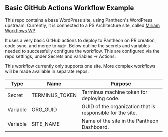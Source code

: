 ## Basic GitHub Actions Workflow Example

This repo contains a base WordPress site, using Pantheon's WordPress upstream. Currently, it is connected to a PS Architecture site, called [Miriam Workflows WP](https://admin.dashboard.pantheon.io/sites/09905707-7c13-4b78-af75-598ddf537458#dev/code).

It uses a very basic GitHub actions to deploy to Pantheon on PR creation, code sync, and merge to `main`. Below outline the secrets and variables needed to successfully configure the workflow. This are configured via the repo settings, under Secrets and variables -> Actions.

This workflow currently only supports one site. More complex workflows will be made available in separate repos.

| Type     | Name           | Purpose |
| ---      | ---            | ---     |
| Secret   | TERMINUS_TOKEN | Terminus machine token for deploying code. |
| Variable | ORG_GUID       | GUID of the organization that is responsible for the site. |
| Variable | SITE_NAME      | Name of the site in the Pantheon Dashboard. |